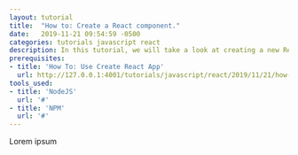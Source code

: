 ```yaml
---
layout: tutorial
title:  "How to: Create a React component."
date:   2019-11-21 09:54:59 -0500
categories: tutorials javascript react
description: In this tutorial, we will take a look at creating a new React component using JSX.
prerequisites:
- title: 'How To: Use Create React App'
  url: http://127.0.0.1:4001/tutorials/javascript/react/2019/11/21/how-to-use-create-react-app.html
tools_used:
- title: 'NodeJS'
  url: '#'
- title: 'NPM'
  url: '#'
---
```

Lorem ipsum
